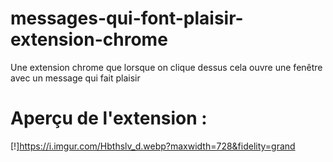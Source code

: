 # messages-qui-font-plaisir-extension-chrome
Une extension chrome que lorsque on clique dessus cela ouvre une fenêtre avec un message qui fait plaisir

# Aperçu de l'extension :
[!]https://i.imgur.com/Hbthslv_d.webp?maxwidth=728&fidelity=grand

